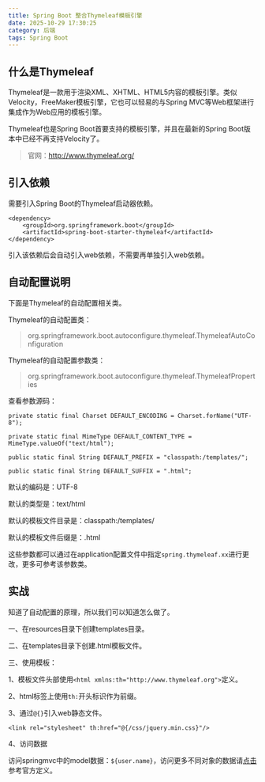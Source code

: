 ```yaml
---
title: Spring Boot 整合Thymeleaf模板引擎
date: 2025-10-29 17:30:25
category: 后端
tags: Spring Boot
---
```


## 什么是Thymeleaf

Thymeleaf是一款用于渲染XML、XHTML、HTML5内容的模板引擎。类似Velocity，FreeMaker模板引擎，它也可以轻易的与Spring MVC等Web框架进行集成作为Web应用的模板引擎。

Thymeleaf也是Spring Boot首要支持的模板引擎，并且在最新的Spring Boot版本中已经不再支持Velocity了。

> 官网：http://www.thymeleaf.org/

## 引入依赖

需要引入Spring Boot的Thymeleaf启动器依赖。

```
<dependency>
    <groupId>org.springframework.boot</groupId>
    <artifactId>spring-boot-starter-thymeleaf</artifactId>
</dependency>
```

引入该依赖后会自动引入web依赖，不需要再单独引入web依赖。

## 自动配置说明

下面是Thymeleaf的自动配置相关类。

Thymeleaf的自动配置类：

> org.springframework.boot.autoconfigure.thymeleaf.ThymeleafAutoConfiguration

Thymeleaf的自动配置参数类：

> org.springframework.boot.autoconfigure.thymeleaf.ThymeleafProperties

查看参数源码：

```
private static final Charset DEFAULT_ENCODING = Charset.forName("UTF-8");

private static final MimeType DEFAULT_CONTENT_TYPE = MimeType.valueOf("text/html");

public static final String DEFAULT_PREFIX = "classpath:/templates/";

public static final String DEFAULT_SUFFIX = ".html";
```

默认的编码是：UTF-8

默认的类型是：text/html

默认的模板文件目录是：classpath:/templates/

默认的模板文件后缀是：.html

这些参数都可以通过在application配置文件中指定`spring.thymeleaf.xx`进行更改，更多可参考该参数类。

## 实战

知道了自动配置的原理，所以我们可以知道怎么做了。

一、在resources目录下创建templates目录。

二、在templates目录下创建.html模板文件。

三、使用模板：

1、模板文件头部使用`<html xmlns:th="http://www.thymeleaf.org">`定义。

2、html标签上使用`th:`开头标识作为前缀。

3、通过`@{}`引入web静态文件。

```
<link rel="stylesheet" th:href="@{/css/jquery.min.css}"/>
```

4、访问数据

访问springmvc中的model数据：`${user.name}`，访问更多不同对象的数据请[点击](http://www.thymeleaf.org/doc/articles/springmvcaccessdata.html)参考官方定义。

